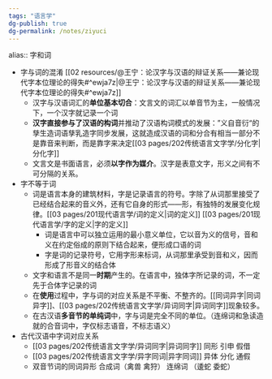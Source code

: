 ```yaml
---
tags: "语言学"
dg-publish: true
dg-permalink: /notes/ziyuci
---
```

alias:: 字和词

- 字与词的混淆 [[02 resources/@王宁：论汉字与汉语的辩证关系——兼论现代字本位理论的得失#^ewja7z\|@王宁：论汉字与汉语的辩证关系——兼论现代字本位理论的得失#^ewja7z]]
	- 汉字与汉语词汇的**单位基本切合**：文言文的词汇以单音节为主，一般情况下，一个汉字就记录一个词
	- **汉字直接参与了汉语的构词**并推动了汉语构词模式的发展：”义自音衍“的孳生造词语孳乳造字同步发展，这就造成汉语的词和分合有相当一部分不是靠音来判断，而是靠字来决定[[03 pages/202传统语言文字学/分化字\|分化字]]
	- 文言文是书面语言，必须**以字作为媒介**。汉字是表意文字，形义之间有不可分隔的关系。
- 字不等于词
	- 词是语言本身的建筑材料，字是记录语言的符号。字除了从词那里接受了已经结合起来的音义外，还有它自身的形式——形，有独特的发展变化规律。[[03 pages/201现代语言学/词的定义\|词的定义]] [[03 pages/201现代语言学/字的定义\|字的定义]]
		- 词是语言中可以独立运用的最小意义单位，它以音为义的信号，音和义在约定俗成的原则下结合起来，便形成口语的词
		- 字是词的记录符号，它用字形来标词，从词那里承受到音和义，因而形成了形音义的结合体
	- 文字和语言不是同一**时期**产生的。在语言中，独体字所记录的词，不一定先于合体字记录的词
	- 在**使用**过程中，字与词的对应关系是不平衡、不整齐的。[[同词异字\|同词异字]]、[[03 pages/202传统语言文字学/异词同字\|异词同字]]现象较多。
	- 在古汉语**多音节的单纯词**中，字与词是完全不同的单位。（连绵词和急读造就的合音词中，字仅标志语音，不标志语义）
- 古代汉语中字词对应关系
	- [[03 pages/202传统语言文字学/异词同字\|异词同字]] 同形 引申 假借
	- [[03 pages/202传统语言文字学/异字同词\|异字同词]] 异体 分化 通假
	- 双音节词的同词异形 合成词（禽兽 禽狩） 连绵词 （逶蛇 委蛇）